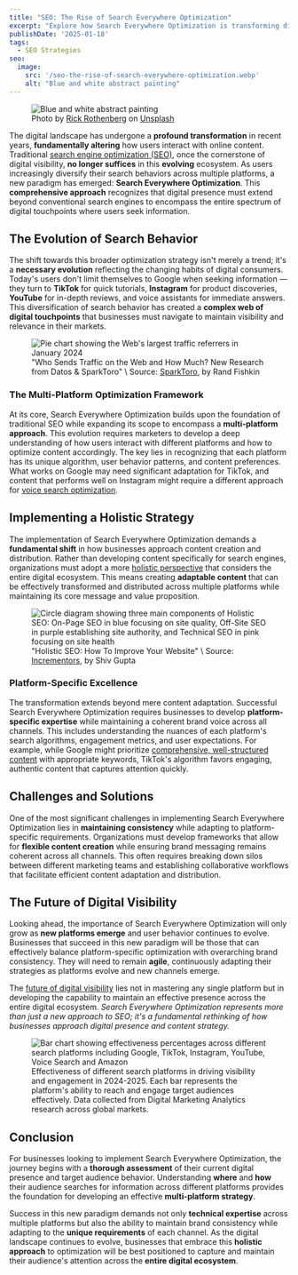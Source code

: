 ```yaml
---
title: "SEO: The Rise of Search Everywhere Optimization"
excerpt: "Explore how Search Everywhere Optimization is transforming digital visibility beyond traditional SEO, encompassing multi-platform strategies for comprehensive online presence."
publishDate: '2025-01-18'
tags:
  - SEO Strategies
seo:
  image:
    src: '/seo-the-rise-of-search-everywhere-optimization.webp'
    alt: "Blue and white abstract painting"
---
```


<figure>
  <img id="cover-img" src="/seo-the-rise-of-search-everywhere-optimization.webp" alt="Blue and white abstract painting">
  <figcaption>
    Photo by <a href="https://unsplash.com/@rick_rothenberg?utm_content=creditCopyText&utm_medium=referral&utm_source=unsplash">Rick Rothenberg</a> on 
    <a href="https://unsplash.com/photos/blue-and-white-abstract-painting-Nqx3SaMp4kQ?utm_content=creditCopyText&utm_medium=referral&utm_source=unsplash">Unsplash</a>
  </figcaption>
</figure>

The digital landscape has undergone a **profound transformation** in recent years, **fundamentally altering** how users interact with online content. Traditional [search engine optimization (SEO)](https://www.serp-secrets.com/blog/mastering-bert-in-seo-for-better-semantic-insight/), once the cornerstone of digital visibility, **no longer suffices** in this **evolving** ecosystem. As users increasingly diversify their search behaviors across multiple platforms, a new paradigm has emerged: **Search Everywhere Optimization**. This **comprehensive approach** recognizes that digital presence must extend beyond conventional search engines to encompass the entire spectrum of digital touchpoints where users seek information.

## The Evolution of Search Behavior

The shift towards this broader optimization strategy isn't merely a trend; it's a **necessary evolution** reflecting the changing habits of digital consumers. Today's users don't limit themselves to Google when seeking information — they turn to **TikTok** for quick tutorials, **Instagram** for product discoveries, **YouTube** for in-depth reviews, and voice assistants for immediate answers. This diversification of search behavior has created a **complex web of digital touchpoints** that businesses must navigate to maintain visibility and relevance in their markets.

<figure>
  <img id="article-img" src="/web-traffic-referrers-2024.webp" alt="Pie chart showing the Web's largest traffic referrers in January 2024">
  <figcaption>
    "Who Sends Traffic on the Web and How Much? New Research from Datos & SparkToro" \
    Source: <a href="https://sparktoro.com/blog/who-sends-traffic-on-the-web-and-how-much-new-research-from-datos-sparktoro/" target="_blank">SparkToro</a>, by Rand Fishkin
  </figcaption>
</figure>

### The Multi-Platform Optimization Framework

At its core, Search Everywhere Optimization builds upon the foundation of traditional SEO while expanding its scope to encompass a **multi-platform approach**. This evolution requires marketers to develop a deep understanding of how users interact with different platforms and how to optimize content accordingly. The key lies in recognizing that each platform has its unique algorithm, user behavior patterns, and content preferences. What works on Google may need significant adaptation for TikTok, and content that performs well on Instagram might require a different approach for [voice search optimization](https://www.serp-secrets.com/blog/seo-in-2024-trends-tips-strategies-guide/).

## Implementing a Holistic Strategy

The implementation of Search Everywhere Optimization demands a **fundamental shift** in how businesses approach content creation and distribution. Rather than developing content specifically for search engines, organizations must adopt a more [holistic perspective](https://www.serp-secrets.com/blog/adapting-to-googles-helpful-content-era/) that considers the entire digital ecosystem. This means creating **adaptable content** that can be effectively transformed and distributed across multiple platforms while maintaining its core message and value proposition.

<figure>
  <img id="article-img" src="/holistic-seo-approach.webp" alt="Circle diagram showing three main components of Holistic SEO: On-Page SEO in blue focusing on site quality, Off-Site SEO in purple establishing site authority, and Technical SEO in pink focusing on site health">
  <figcaption>
    "Holistic SEO: How To Improve Your Website" \
    Source: <a href="https://www.incrementors.com/blog/holistic-seo-to-improve-your-website/" target="_blank">Incrementors</a>, by Shiv Gupta
  </figcaption>
</figure>

### Platform-Specific Excellence

The transformation extends beyond mere content adaptation. Successful Search Everywhere Optimization requires businesses to develop **platform-specific expertise** while maintaining a coherent brand voice across all channels. This includes understanding the nuances of each platform's search algorithms, engagement metrics, and user expectations. For example, while Google might prioritize [comprehensive, well-structured content](https://www.serp-secrets.com/blog/advanced-strategies-for-schema-markup-optimization/) with appropriate keywords, TikTok's algorithm favors engaging, authentic content that captures attention quickly.

## Challenges and Solutions

One of the most significant challenges in implementing Search Everywhere Optimization lies in **maintaining consistency** while adapting to platform-specific requirements. Organizations must develop frameworks that allow for **flexible content creation** while ensuring brand messaging remains coherent across all channels. This often requires breaking down silos between different marketing teams and establishing collaborative workflows that facilitate efficient content adaptation and distribution.

## The Future of Digital Visibility

Looking ahead, the importance of Search Everywhere Optimization will only grow as **new platforms emerge** and user behavior continues to evolve. Businesses that succeed in this new paradigm will be those that can effectively balance platform-specific optimization with overarching brand consistency. They will need to remain **agile**, continuously adapting their strategies as platforms evolve and new channels emerge.

The [future of digital visibility](https://www.serp-secrets.com/blog/seo-2025-upcoming-changes-and-how-to-adapt/) lies not in mastering any single platform but in developing the capability to maintain an effective presence across the entire digital ecosystem. *Search Everywhere Optimization represents more than just a new approach to SEO; it's a fundamental rethinking of how businesses approach digital presence and content strategy.*

<figure>
  <img id="article-img" src="/search-platforms-effectiveness.svg" alt="Bar chart showing effectiveness percentages across different search platforms including Google, TikTok, Instagram, YouTube, Voice Search and Amazon">
  <figcaption>
    Effectiveness of different search platforms in driving visibility and engagement in 2024-2025. Each bar represents the platform's ability to reach and engage target audiences effectively. Data collected from Digital Marketing Analytics research across global markets.
  </figcaption>
</figure>

## Conclusion

For businesses looking to implement Search Everywhere Optimization, the journey begins with a **thorough assessment** of their current digital presence and target audience behavior. Understanding **where** and **how** their audience searches for information across different platforms provides the foundation for developing an effective **multi-platform strategy**.

Success in this new paradigm demands not only **technical expertise** across multiple platforms but also the ability to maintain brand consistency while adapting to the **unique requirements** of each channel. As the digital landscape continues to evolve, businesses that embrace this **holistic approach** to optimization will be best positioned to capture and maintain their audience's attention across the **entire digital ecosystem**.